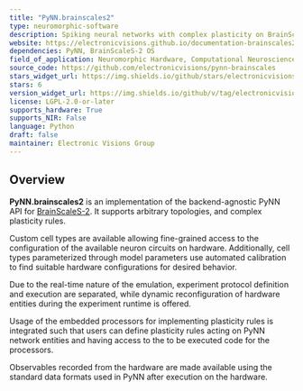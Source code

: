 ```yaml
---
title: "PyNN.brainscales2"
type: neuromorphic-software
description: Spiking neural networks with complex plasticity on BrainScaleS-2 neuromorphic hardware.
website: https://electronicvisions.github.io/documentation-brainscales2/latest/
dependencies: PyNN, BrainScaleS-2 OS
field_of_application: Neuromorphic Hardware, Computational Neuroscience, Spiking Neural Networks, Local Plasticity
source_code: https://github.com/electronicvisions/pynn-brainscales
stars_widget_url: https://img.shields.io/github/stars/electronicvisions/pynn-brainscales
stars: 6
version_widget_url: https://img.shields.io/github/v/tag/electronicvisions/releases-ebrains
license: LGPL-2.0-or-later
supports_hardware: True
supports_NIR: False
language: Python
draft: false
maintainer: Electronic Visions Group
---
```


## Overview

**PyNN.brainscales2** is an implementation of the backend-agnostic PyNN API for [BrainScaleS-2](https://open-neuromorphic.org/neuromorphic-computing/hardware/brainscales-2-universitat-heidelberg/).
It supports arbitrary topologies, and complex plasticity rules.

Custom cell types are available allowing fine-grained access to the configuration of the available neuron circuits on hardware.
Additionally, cell types parameterized through model parameters use automated calibration to find suitable hardware configurations for desired behavior.

Due to the real-time nature of the emulation, experiment protocol definition and execution are separated, while dynamic reconfiguration of hardware entities during the experiment runtime is offered.

Usage of the embedded processors for implementing plasticity rules is integrated such that users can define plasticity rules acting on PyNN network entities and having access to the to be executed code for the processors.

Observables recorded from the hardware are made available using the standard data formats used in PyNN after execution on the hardware.